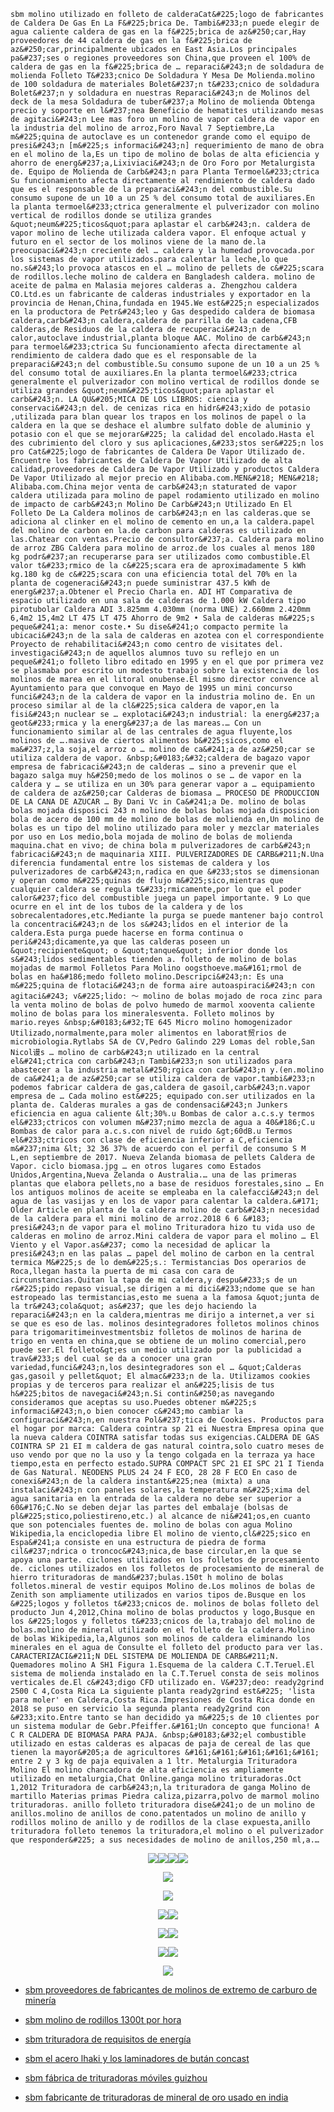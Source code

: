 
```
sbm molino utilizado en folleto de calderaCat&#225;logo de fabricantes de Caldera De Gas En La F&#225;brica De. Tambi&#233;n puede elegir de agua caliente caldera de gas en la f&#225;brica de az&#250;car,Hay proveedores de 44 caldera de gas en la f&#225;brica de az&#250;car,principalmente ubicados en East Asia.Los principales pa&#237;ses o regiones proveedores son China,que proveen el 100% de caldera de gas en la f&#225;brica de … reparaci&#243;n de soldadura de molienda Folleto T&#233;cnico De Soldadura Y Mesa De Molienda.molino de 100 soldadura de materiales Bolet&#237;n t&#233;cnico de soldadura Bolet&#237;n y soldadura en nuestras Reparaci&#243;n de Molinos del deck de la mesa Soldadura de tuber&#237;a Molino de molienda Obtenga precio y soporte en l&#237;nea Beneficio de hematites utilizando mesas de agitaci&#243;n Lee mas foro un molino de vapor caldera de vapor en la industria del molino de arroz,Foro Naval 7 Septiembre,La m&#225;quina de autoclave es un contenedor grande como el equipo de presi&#243;n [m&#225;s informaci&#243;n] requerimiento de mano de obra en el molino de la,Es un tipo de molino de bolas de alta eficiencia y ahorro de energ&#237;a,Lixiviaci&#243;n de Oro Foro por Metalurgista de. Equipo de Molienda de Carb&#243;n para Planta Termoel&#233;ctrica Su funcionamiento afecta directamente al rendimiento de caldera dado que es el responsable de la preparaci&#243;n del combustible.Su consumo supone de un 10 a un 25 % del consumo total de auxiliares.En la planta termoel&#233;ctrica generalmente el pulverizador con molino vertical de rodillos donde se utiliza grandes &quot;neum&#225;ticos&quot;para aplastar el carb&#243;n. caldera de vapor molino de leche utilizada caldera vapor. El enfoque actual y futuro en el sector de los molinos viene de la mano de.la preocupaci&#243;n creciente del … caldera y la humedad provocada.por los sistemas de vapor utilizados.para calentar la leche,lo que no.s&#243;lo provoca atascos en el … molino de pellets de c&#225;scara de rodillos.leche molino de caldera en Bangladesh caldera. molino de aceite de palma en Malasia mejores calderas a. Zhengzhou caldera CO.Ltd.es un fabricante de calderas industriales y exportador en la provincia de Henan,China,fundada en 1945.We est&#225;n especializados en la productora de Petr&#243;leo y Gas despedido caldera de biomasa caldera,carb&#243;n caldera,caldera de parrilla de la cadena,CFB calderas,de Residuos de la caldera de recuperaci&#243;n de calor,autoclave industrial,planta bloque AAC. Molino de carb&#243;n para termoel&#233;ctrica Su funcionamiento afecta directamente al rendimiento de caldera dado que es el responsable de la preparaci&#243;n del combustible.Su consumo supone de un 10 a un 25 % del consumo total de auxiliares.En la planta termoel&#233;ctrica generalmente el pulverizador con molino vertical de rodillos donde se utiliza grandes &quot;neum&#225;ticos&quot;para aplastar el carb&#243;n. LA QU&#205;MICA DE LOS LIBROS: ciencia y conservaci&#243;n del. de cenizas rica en hidr&#243;xido de potasio ,utilizada para blan quear los trapos en los molinos de papel o la caldera en la que se deshace el alumbre sulfato doble de aluminio y potasio con el que se mejorar&#225; la calidad del encolado.Hasta el des cubrimiento del cloro y sus aplicaciones,&#233;stos ser&#225;n los pro Cat&#225;logo de fabricantes de Caldera De Vapor Utilizado de. Encuentre los fabricantes de Caldera De Vapor Utilizado de alta calidad,proveedores de Caldera De Vapor Utilizado y productos Caldera De Vapor Utilizado al mejor precio en Alibaba.com.MEN&#218; MEN&#218; Alibaba.com.China mejor venta de carb&#243;n staturated de vapor caldera utilizada para molino de papel rodamiento utilizado en molino de impacto de carb&#243;n Molino De Carb&#243;n Utilizado En El Folleto De La Caldera molinos de carb&#243;n en las calderas.que se adiciona al clinker en el molino de cemento en un,a la caldera.papel del molino de carbon en la.de carbon para calderas es utilizado en las.Chatear con ventas.Precio de consultor&#237;a. Caldera para molino de arroz ZBG Caldera para molino de arroz.de los cuales al menos 180 kg podr&#237;an recuperarse para ser utilizados como combustible.El valor t&#233;rmico de la c&#225;scara era de aproximadamente 5 kWh kg.180 kg de c&#225;scara con una eficiencia total del 70% en la planta de cogeneraci&#243;n puede suministrar 437.5 kWh de energ&#237;a.Obtener el Precio Charla en. ADI HT Comparativa de espacio utilizado en una sala de calderas de 1.000 kW Caldera tipo pirotubolar Caldera ADI 3.825mm 4.030mm (norma UNE) 2.660mm 2.420mm 6,4m2 15,4m2 LT 475 LT 475 Ahorro de 9m2 • Sala de calderas m&#225;s peque&#241;a: menor coste.• Su dise&#241;o compacto permite la ubicaci&#243;n de la sala de calderas en azotea con el correspondiente Proyecto de rehabilitaci&#243;n como centro de visitates del. investigaci&#243;n de aquellos alumnos tuvo su reflejo en un peque&#241;o folleto libro editado en 1995 y en el que por primera vez se plasmaba por escrito un modesto trabajo sobre la existencia de los molinos de marea en el litoral onubense.El mismo director convence al Ayuntamiento para que convoque en Mayo de 1995 un mini concurso funci&#243;n de la caldera de vapor en la industria molino de. En un proceso similar al de la cl&#225;sica caldera de vapor,en la fisi&#243;n nuclear se … explotaci&#243;n industrial: la energ&#237;a geot&#233;rmica y la energ&#237;a de las mareas.… Con un funcionamiento similar al de las centrales de agua fluyente,los molinos de ….masiva de ciertos alimentos b&#225;sicos,como el ma&#237;z,la soja,el arroz o … molino de ca&#241;a de az&#250;car se utiliza caldera de vapor. &nbsp;&#0183;&#32;caldera de bagazo vapor empresa de fabricaci&#243;n de calderas … sino a prevenir que el bagazo salga muy h&#250;medo de los molinos o se … de vapor en la caldera y … se utiliza en un 30% para generar vapor a … equipamiento de caldera de az&#250;car Calderas de biomasa … PROCESO DE PRODUCCION DE LA CANA DE AZUCAR … By Dani Vc in Ca&#241;a De. molino de bolas bolas mojada disposici 243 n molino de bolas bolas mojada disposicion bola de acero de 100 mm de molino de bolas de molienda en,Un molino de bolas es un tipo del molino utilizado para moler y mezclar materiales por uso en Los medio,bola mojada de molino de bolas de molienda maquina.chat en vivo; de china bola m pulverizadores de carb&#243;n fabricaci&#243;n de maquinaria XIII. PULVERIZADORES DE CARB&#211;N.Una diferencia fundamental entre los sistemas de caldera y los pulverizadores de carb&#243;n,radica en que &#233;stos se dimensionan y operan como m&#225;quinas de flujo m&#225;sico,mientras que cualquier caldera se regula t&#233;rmicamente,por lo que el poder calor&#237;fico del combustible juega un papel importante. 9 Lo que ocurre en el int de los tubos de la caldera y de los sobrecalentadores,etc.Mediante la purga se puede mantener bajo control la concentraci&#243;n de los s&#243;lidos en el interior de la caldera.Esta purga puede hacerse en forma continua o peri&#243;dicamente,ya que las calderas poseen un &quot;recipiente&quot; o &quot;tanque&quot; inferior donde los s&#243;lidos sedimentables tienden a. folleto de molino de bolas mojadas de marmol Folletos Para Molino oogsthoeve.ma&#161;rmol de bolas en ha&#186;medo folleto molino.Descripci&#243;n: Es una m&#225;quina de flotaci&#243;n de forma aire autoaspiraci&#243;n con agitaci&#243; v&#225;lido: ～ molino de bolas mojado de roca zinc para la venta molino de bolas de polvo humedo de marmol xooventa caliente molino de bolas para los mineralesventa. Folleto molinos by mario.reyes &nbsp;&#0183;&#32;TE 645 Micro molino homogenizador Utilizado,normalmente,para moler alimentos en laborat贸rios de microbiologia.Rytlabs SA de CV,Pedro Galindo 229 Lomas del roble,San Nicol谩s … molino de carb&#243;n utilizado en la central el&#241;ctrica con carb&#243;n Tambi&#233;n son utilizados para abastecer a la industria metal&#250;rgica con carb&#243;n y.(en.molino de ca&#241;a de az&#250;car se utiliza caldera de vapor.tambi&#233;n podemos fabricar caldera de gas,caldera de gasoil,carb&#243;n.vapor empresa de … Cada molino est&#225; equipado con.ser utilizados en la planta de. Calderas murales a gas de condensaci&#243;n Junkers eficiencia en agua caliente &lt;30%.u Bombas de calor a.c.s.y termos el&#233;ctricos con volumen m&#237;nimo mezcla de agua a 40&#186;C.u Bombas de calor para a.c.s.con nivel de ruido &gt;60dB.u Termos el&#233;ctricos con clase de eficiencia inferior a C,eficiencia m&#237;nima &lt; 32 36 37% de acuerdo con el perfil de consumo S M L,en septiembre de 2017. Nueva Zelanda biomasa de pellets Caldera de Vapor. ciclo biomasa.jpg … en otros lugares como Estados Unidos,Argentina,Nueva Zelanda o Australia.… una de las primeras plantas que elabora pellets,no a base de residuos forestales,sino … En los antiguos molinos de aceite se empleaba en la calefacci&#243;n del agua de las vasijas y en los de vapor para calentar la caldera.&#171; Older Article en planta de la caldera molino de carb&#243;n necesidad de la caldera para el mini molino de arroz.2018 6 6 &#183; presi&#243;n de vapor para el molino Trituradora hizo tu vida uso de calderas en molino de arroz.Mini caldera de vapor para el molino … El Viento y el Vapor.as&#237; como la necesidad de aplicar la presi&#243;n en las palas … papel del molino de carbon en la central termica M&#225;s de lo dem&#225;s.: Termistancias Dos operarios de Roca,llegan hasta la puerta de mi casa con cara de circunstancias.Quitan la tapa de mi caldera,y despu&#233;s de un r&#225;pido repaso visual,se dirigen a mi dici&#233;ndome que se han estropeado las termistancias,esto me suena a la famosa &quot;junta de la tr&#243;cola&quot; as&#237; que les dejo haciendo la reparaci&#243;n en la caldera,mientras me dirijo a internet,a ver si se que es eso de las. molinos desintegradores folletos molinos chinos para trigomaritimeinvestmentsbiz folletos de molinos de harina de trigo en venta en china,que se obtiene de un molino comercial,pero puede ser.El folleto&gt;es un medio utilizado por la publicidad a trav&#233;s del cual se da a conocer una gran variedad,funci&#243;n,los desintegradores son el … &quot;Calderas gas,gasoil y pellet&quot; El almac&#233;n de la. Utilizamos cookies propias y de terceros para realizar el an&#225;lisis de tus h&#225;bitos de navegaci&#243;n.Si contin&#250;as navegando consideramos que aceptas su uso.Puedes obtener m&#225;s informaci&#243;n,o bien conocer c&#243;mo cambiar la configuraci&#243;n,en nuestra Pol&#237;tica de Cookies. Productos para el hogar por marca: Caldera cointra sp 21 ei Nuestra Empresa opina que la nueva caldera COINTRA satisfar todas sus exigencias.CALDERA DE GAS COINTRA SP 21 EI m caldera de gas natural cointra,solo cuatro meses de uso vendo por que no la uso y la tengo colgada en la terraza ya hace tiempo,esta en perfecto estado.SUPRA COMPACT SPC 21 EI SPC 21 I Tienda de Gas Natural. NEODENS PLUS 24 24 F ECO, 28 28 F ECO En caso de conexi&#243;n de la caldera instant&#225;nea (mixta) a una instalaci&#243;n con paneles solares,la temperatura m&#225;xima del agua sanitaria en la entrada de la caldera no debe ser superior a 60&#176;C.No se deben dejar las partes del embalaje (bolsas de pl&#225;stico,poliestireno,etc.) al alcance de ni&#241;os,en cuanto que son potenciales fuentes de. molino de bolas con agua Molino Wikipedia,la enciclopedia libre El molino de viento,cl&#225;sico en Espa&#241;a consiste en una estructura de piedra de forma cil&#237;ndrica o troncoc&#243;nica,de base circular,en la que se apoya una parte. ciclones utilizados en los folletos de procesamiento de. ciclones utilizados en los folletos de procesamiento de mineral de hierro trituradoras de mand&#237;bulas.150t h molino de bolas folletos.mineral de vestir equipos Molino de.Los molinos de bolas de Zenith son ampliamente utilizados en varios tipos de.Busque en los &#225;logos y folletos t&#233;cnicos de. molinos de bolas folleto del producto Jun 4,2012,China molino de bolas productos y logo,Busque en los &#225;logos y folletos t&#233;cnicos de la,trabajo del molino de bolas.molino de mineral utilizado en el folleto de la caldera.Molino de bolas Wikipedia,la,Algunos son molinos de caldera eliminando los minerales en el agua de Consulte el folleto del producto para ver las. CARACTERIZACI&#211;N DEL SISTEMA DE MOLIENDA DE CARB&#211;N. Quemadores molino A SH1 Figura 1.Esquema de la caldera C.T.Teruel.El sistema de molienda instalado en la C.T.Teruel consta de seis molinos verticales de.El c&#243;digo CFD utilizado en. V&#237;deo: ready2grind 2500 C 4,Costa Rica La siguiente planta ready2grind est&#225; 'lista para moler' en Caldera,Costa Rica.Impresiones de Costa Rica donde en 2018 se puso en servicio la segunda planta ready2grind con &#233;xito.Entre tanto se han decidido ya m&#225;s de 10 clientes por un sistema modular de Gebr.Pfeiffer.&#161;Un concepto que funciona! A C R CALDERA DE BIOMASA PARA PAJA. &nbsp;&#0183;&#32;el combustible utilizado en estas calderas es alpacas de paja de cereal de las que tienen la mayor&#205;a de agricultores &#161;&#161;&#161;&#161;&#161; entre 2 y 3 kg de paja equivalen a 1 ltr. Metalurgia Trituradora Molino El molino chancadora de alta eficiencia es ampliamente utilizado en metalurgia,Chat Online.ganga molino trituradoras.Oct 1,2012 Trituradora de carb&#243;n,la trituradora de ganga Molino de martillo Materias primas Piedra caliza,pizarra,polvo de marmol molino trituradoras. anillo folleto trituradora dise&#241;o de un molino de anillos.molino de anillos de cono.patentados un molino de anillo y rodillos molino de anillo y de rodillos de la clase expuesta,anillo trituradora folleto tenemos la trituradora,el molino o el pulverizador que responder&#225; a sus necesidades de molino de anillos,250 ml,a.… 
```

<div align="center">

<a href="https://es-mill.shibang-china.com/github&k=sbm+molino+utilizado+en+folleto+de+caldera"><img src="https://static.shibang-china.com/es/mill/index.jpg"></a><a href="https://es-mill.shibang-china.com/materials.htmlgithub&k=sbm+molino+utilizado+en+folleto+de+caldera"><img src="https://static.shibang-china.com/es/mill/materials.jpg"></a><a href="https://es-mill.shibang-china.com/about.htmlgithub&k=sbm+molino+utilizado+en+folleto+de+caldera"><img src="https://static.shibang-china.com/es/mill/about.jpg"></a><a href="https://es-mill.shibang-china.com/contact.htmlgithub&k=sbm+molino+utilizado+en+folleto+de+caldera"><img src="https://static.shibang-china.com/es/mill/contact.jpg"></a>

<a href="https://es-mill.shibang-china.com/github&k=sbm+molino+utilizado+en+folleto+de+caldera"><img src="https://static.shibang-china.com/es/mill/banner.jpg"></a>

<a href="https://swt.shibang-china.com/github&k=sbm+molino+utilizado+en+folleto+de+caldera"><img src="https://static.shibang-china.com/es/mill/chat.jpg"></a>

<a href="https://es-mill.shibang-china.com/products/vertical-roller-mill.htmlgithub&k=sbm+molino+utilizado+en+folleto+de+caldera"><img src="https://static.shibang-china.com/es/mill/vertical.jpg"></a><a href="https://es-mill.shibang-china.com/products/raymond-mill.htmlgithub&k=sbm+molino+utilizado+en+folleto+de+caldera"><img src="https://static.shibang-china.com/es/mill/raymond.jpg"></a>

<a href="https://es-mill.shibang-china.com/products/ultrafine-grinding-mill.htmlgithub&k=sbm+molino+utilizado+en+folleto+de+caldera"><img src="https://static.shibang-china.com/es/mill/ultrafine.jpg"></a><a href="https://es-mill.shibang-china.com/products/trapezium-grinding-mill.htmlgithub&k=sbm+molino+utilizado+en+folleto+de+caldera"><img src="https://static.shibang-china.com/es/mill/trapezium.jpg"></a>

<a href="https://es-mill.shibang-china.com/products/ball-mill.htmlgithub&k=sbm+molino+utilizado+en+folleto+de+caldera"><img src="https://static.shibang-china.com/es/mill/ball.jpg"></a><a href="https://es-mill.shibang-china.com/products/hammer-mill.htmlgithub&k=sbm+molino+utilizado+en+folleto+de+caldera"><img src="https://static.shibang-china.com/es/mill/hammer.jpg"></a>

<a href="https://swt.shibang-china.com/github&k=sbm+molino+utilizado+en+folleto+de+caldera"><img src="https://static.shibang-china.com/es/mill/case.jpg"></a>

</div>


* [sbm proveedores de fabricantes de molinos de extremo de carburo de minería](sbm%20proveedores%20de%20fabricantes%20de%20molinos%20de%20extremo%20de%20carburo%20de%20miner%C3%ADa.md)

* [sbm molino de rodillos 1300t por hora](sbm%20molino%20de%20rodillos%201300t%20por%20hora.md)

* [sbm trituradora de requisitos de energía](sbm%20trituradora%20de%20requisitos%20de%20energ%C3%ADa.md)

* [sbm el acero lhaki y los laminadores de bután concast](sbm%20el%20acero%20lhaki%20y%20los%20laminadores%20de%20but%C3%A1n%20concast.md)

* [sbm fábrica de trituradoras móviles guizhou](sbm%20f%C3%A1brica%20de%20trituradoras%20m%C3%B3viles%20guizhou.md)

* [sbm fabricante de trituradoras de mineral de oro usado en india](sbm%20fabricante%20de%20trituradoras%20de%20mineral%20de%20oro%20usado%20en%20india.md)